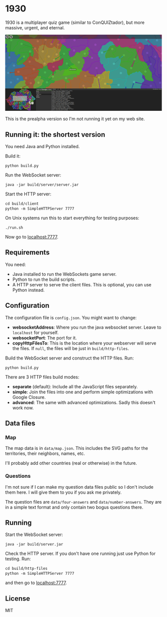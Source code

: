 # 1930

1930 is a multiplayer quiz game (similar to ConQUIZtador), but more massive,
urgent, and eternal.

![1930 screenshot](screenshot.png)

This is the prealpha version so I'm not running it yet on my web site.

## Running it: the shortest version

You need Java and Python installed.

Build it:

    python build.py

Run the WebSocket server:

    java -jar build/server/server.jar

Start the HTTP server:

    cd build/client
    python -m SimpleHTTPServer 7777

On Unix systems run this to start everything for testing purposes:

    ./run.sh

Now go to [localhost:7777](http://localhost:7777).

## Requirements

You need:

* Java installed to run the WebSockets game server.
* Python to run the build scripts.
* A HTTP server to serve the client files. This is optional, you can use Python
instead.

## Configuration

The configuration file is `config.json`. You might want to change:

* **websocketAddress**: Where you run the java websocket server. Leave to
`localhost` for yourself.
* **websocketPort**: The port for it.
* **copyHttpFilesTo**: This is the location where your webserver will serve the
files. If `null`, the files will be just in `build/http-files`.

Build the WebSocket server and construct the HTTP files. Run:

    python build.py

There are 3 HTTP files build modes:

* **separate** (default): Include all the JavaScript files separately.
* **simple**: Join the files into one and perform simple optimizations with
Google Closure.
* **advanced**: The same with advanced optimizations. Sadly this doesn't work
now.

## Data files

### Map

The map data is in `data/map.json`. This includes the SVG paths for the
territories, their neighbors, names, etc.

I'll probably add other countries (real or otherwise) in the future.

### Questions

I'm not sure if I can make my question data files public so I don't include them
here. I will give them to you if you ask me privately.

The question files are `data/four-answers` and `data/number-answers`. They are
in a simple text format and only contain two bogus questions there.

## Running

Start the WebSocket server:

    java -jar build/server.jar

Check the HTTP server. If you don't have one running just use Python for
testing. Run:

    cd build/http-files
    python -m SimpleHTTPServer 7777

and then go to [localhost:7777](http://localhost:7777).

## License

MIT
